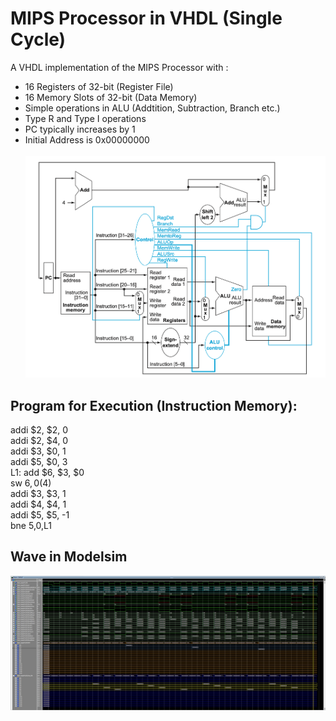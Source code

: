 # MIPS Processor in VHDL (Single Cycle)
A VHDL implementation of the MIPS Processor with : <br>
* 16 Registers of 32-bit (Register File) <br>
* 16 Memory Slots of 32-bit (Data Memory) <br>
* Simple operations in ALU (Addtition, Subtraction, Branch etc.) <br>
* Type R and Type I operations <br>
* PC typically increases by 1 <br>
*  Initial Address is 0x00000000 <br> <br>
![Mips Processor](MIPS.png) <br>
## Program for Execution (Instruction Memory):
addi $2, $2, 0 <br>
addi $2, $4, 0 <br>
addi $3, $0, 1 <br>
addi $5, $0, 3 <br>
L1: add $6, $3, $0 <br>
sw $6, 0($4) <br>
addi $3, $3, 1 <br>
addi $4, $4, 1 <br>
addi $5, $5, -1 <br>
bne $5,$0,L1 <br>
## Wave in Modelsim
![Mips Wave](MIPS_WAVE.jpg) <br>
